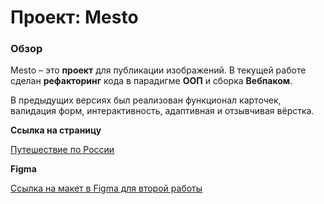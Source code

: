 # Проект: Mesto
### Обзор

Mesto – это **проект** для публикации изображений.
В текущей работе сделан **рефакторинг** кода в парадигме **ООП** и сборка **Вебпаком**.

В предыдущих версиях был реализован функционал карточек, валидация форм, интерактивность, адаптивная и отзывчивая вёрстка.

**Ссылка на страницу**

[Путешествие по России](https://romnyer.github.io/mesto/)

**Figma**

[Ссылка на макет в Figma для второй работы](https://www.figma.com/file/bjyvbKKJN2naO0ucURl2Z0/JavaScript.-Sprint-5?node-id=0%3A1)
